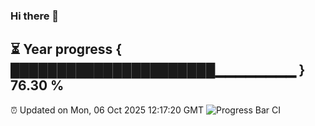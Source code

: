 ### Hi there 👋
⏳ Year progress { ██████████████████████▁▁▁▁▁▁▁▁ } 76.30 %
---
⏰ Updated on Mon, 06 Oct 2025 12:17:20 GMT
![Progress Bar CI](https://github.com/Moyi321/Moyi321/workflows/Progress%20Bar%20CI/badge.svg)
